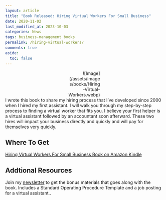 ```yaml
---
layout: article
title: "Book Released: Hiring Virtual Workers For Small Business"
date: 2020-11-02
last_modified_at: 2023-10-03
categories: News
tags: business-management books
permalink: /hiring-virtual-workers/
comments: true
aside:
  toc: false
---
```

<div style="width:20%; margin:0 auto;" align="right" markdown="1">
![Image](/assets/images/books/Hiring-Virtual-Workers.webp)
</div>
I wrote this book to share my hiring process that I’ve developed since 2000 when I hired my first assistant. 
<!--more-->
I will walk you through my step-by-step process to finding a virtual worker that fits you. I believe your first helper is a virtual assistant followed by an accountant soon afterward. These two hires will impact your business directly and quickly and will pay for themselves very quickly.

## Where To Get

[Hiring Virtual Workers For Small Business Book on Amazon Kindle](https://amzn.to/2FvAxx9)

## Addtional Resources
Join my [newsletter](https://christophersherrod.com/newsletter/) to get the bonus materials that goes along with the book. Includes a Standard Operating Procedure Template and a job posting for a virtual assistant..